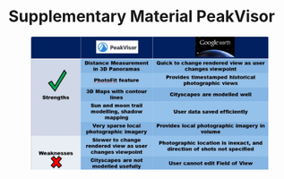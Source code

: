 # Supplementary Material PeakVisor

<figure><img src=".gitbook/assets/Compare GEPandPVWIDE.JPG" alt=""><figcaption></figcaption></figure>
